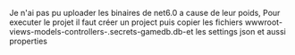 Je n'ai pas pu uploader les binaires de net6.0 a cause de leur poids, Pour executer le projet il faut créer un project puis 
copier les fichiers wwwroot-views-models-controllers-.secrets-gamedb.db-et les settings json et aussi properties

